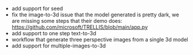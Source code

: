 - add support for seed
- fix the image-to-3d issue that the model generated is pretty dark, we are missing some steps that their demo does: https://github.com/microsoft/TRELLIS/blob/main/app.py
- add support to one step text-to-3d
- workflow that generate three perspective images from a single 3d model
- add support for multiple-images-to-3d